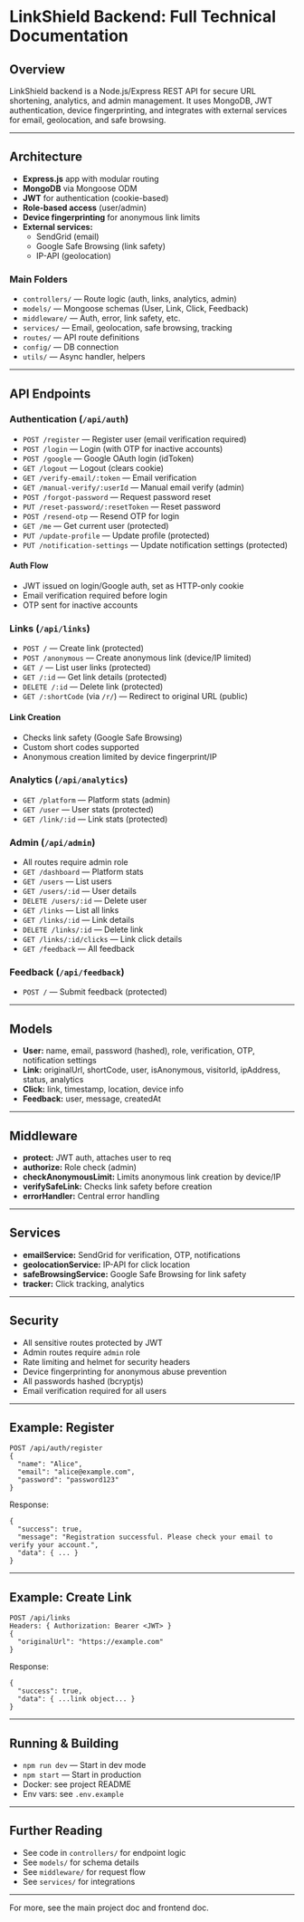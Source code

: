 # LinkShield Backend: Full Technical Documentation

## Overview
LinkShield backend is a Node.js/Express REST API for secure URL shortening, analytics, and admin management. It uses MongoDB, JWT authentication, device fingerprinting, and integrates with external services for email, geolocation, and safe browsing.

---

## Architecture
- **Express.js** app with modular routing
- **MongoDB** via Mongoose ODM
- **JWT** for authentication (cookie-based)
- **Role-based access** (user/admin)
- **Device fingerprinting** for anonymous link limits
- **External services:**
  - SendGrid (email)
  - Google Safe Browsing (link safety)
  - IP-API (geolocation)

### Main Folders
- `controllers/` — Route logic (auth, links, analytics, admin)
- `models/` — Mongoose schemas (User, Link, Click, Feedback)
- `middleware/` — Auth, error, link safety, etc.
- `services/` — Email, geolocation, safe browsing, tracking
- `routes/` — API route definitions
- `config/` — DB connection
- `utils/` — Async handler, helpers

---

## API Endpoints

### Authentication (`/api/auth`)
- `POST /register` — Register user (email verification required)
- `POST /login` — Login (with OTP for inactive accounts)
- `POST /google` — Google OAuth login (idToken)
- `GET /logout` — Logout (clears cookie)
- `GET /verify-email/:token` — Email verification
- `GET /manual-verify/:userId` — Manual email verify (admin)
- `POST /forgot-password` — Request password reset
- `PUT /reset-password/:resetToken` — Reset password
- `POST /resend-otp` — Resend OTP for login
- `GET /me` — Get current user (protected)
- `PUT /update-profile` — Update profile (protected)
- `PUT /notification-settings` — Update notification settings (protected)

#### Auth Flow
- JWT issued on login/Google auth, set as HTTP-only cookie
- Email verification required before login
- OTP sent for inactive accounts

### Links (`/api/links`)
- `POST /` — Create link (protected)
- `POST /anonymous` — Create anonymous link (device/IP limited)
- `GET /` — List user links (protected)
- `GET /:id` — Get link details (protected)
- `DELETE /:id` — Delete link (protected)
- `GET /:shortCode` (via `/r/`) — Redirect to original URL (public)

#### Link Creation
- Checks link safety (Google Safe Browsing)
- Custom short codes supported
- Anonymous creation limited by device fingerprint/IP

### Analytics (`/api/analytics`)
- `GET /platform` — Platform stats (admin)
- `GET /user` — User stats (protected)
- `GET /link/:id` — Link stats (protected)

### Admin (`/api/admin`)
- All routes require admin role
- `GET /dashboard` — Platform stats
- `GET /users` — List users
- `GET /users/:id` — User details
- `DELETE /users/:id` — Delete user
- `GET /links` — List all links
- `GET /links/:id` — Link details
- `DELETE /links/:id` — Delete link
- `GET /links/:id/clicks` — Link click details
- `GET /feedback` — All feedback

### Feedback (`/api/feedback`)
- `POST /` — Submit feedback (protected)

---

## Models
- **User:** name, email, password (hashed), role, verification, OTP, notification settings
- **Link:** originalUrl, shortCode, user, isAnonymous, visitorId, ipAddress, status, analytics
- **Click:** link, timestamp, location, device info
- **Feedback:** user, message, createdAt

---

## Middleware
- **protect:** JWT auth, attaches user to req
- **authorize:** Role check (admin)
- **checkAnonymousLimit:** Limits anonymous link creation by device/IP
- **verifySafeLink:** Checks link safety before creation
- **errorHandler:** Central error handling

---

## Services
- **emailService:** SendGrid for verification, OTP, notifications
- **geolocationService:** IP-API for click location
- **safeBrowsingService:** Google Safe Browsing for link safety
- **tracker:** Click tracking, analytics

---

## Security
- All sensitive routes protected by JWT
- Admin routes require `admin` role
- Rate limiting and helmet for security headers
- Device fingerprinting for anonymous abuse prevention
- All passwords hashed (bcryptjs)
- Email verification required for all users

---

## Example: Register
```
POST /api/auth/register
{
  "name": "Alice",
  "email": "alice@example.com",
  "password": "password123"
}
```
Response:
```
{
  "success": true,
  "message": "Registration successful. Please check your email to verify your account.",
  "data": { ... }
}
```

---

## Example: Create Link
```
POST /api/links
Headers: { Authorization: Bearer <JWT> }
{
  "originalUrl": "https://example.com"
}
```
Response:
```
{
  "success": true,
  "data": { ...link object... }
}
```

---

## Running & Building
- `npm run dev` — Start in dev mode
- `npm start` — Start in production
- Docker: see project README
- Env vars: see `.env.example`

---

## Further Reading
- See code in `controllers/` for endpoint logic
- See `models/` for schema details
- See `middleware/` for request flow
- See `services/` for integrations

---

For more, see the main project doc and frontend doc. 